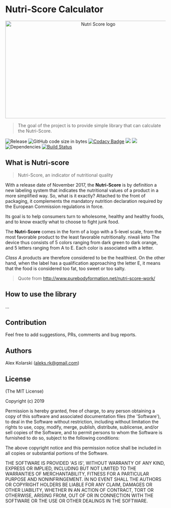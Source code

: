 # Nutri-Score Calculator
<p align="center">
  <img width="568" height="307" src="https://github.com/food-nutrients/nutri-score/raw/master/assets/images/nutri-score-logo.png" alt="Nutri Score logo">
</p>

> The goal of the project is to provide simple library that can calculate the Nutri-Score.

![Release](https://img.shields.io/github/release/food-nutrients/nutri-score.svg) ![GitHub code size in bytes](https://img.shields.io/github/languages/code-size/food-nutrients/nutri-score.svg) [![Codacy Badge](https://api.codacy.com/project/badge/Grade/1215d67606784c51be6e00b5c277c8ea)](https://www.codacy.com/app/kolarski/nutri-score?utm_source=github.com&amp;utm_medium=referral&amp;utm_content=food-nutrients/nutri-score&amp;utm_campaign=Badge_Grade) <a href="https://codeclimate.com/github/food-nutrients/nutri-score/maintainability"><img src="https://api.codeclimate.com/v1/badges/9aa2c2c7ac55eea0c049/maintainability" /></a> <a href="https://codeclimate.com/github/food-nutrients/nutri-score/test_coverage"><img src="https://api.codeclimate.com/v1/badges/9aa2c2c7ac55eea0c049/test_coverage" /></a> ![Dependencies](https://img.shields.io/david/food-nutrients/nutri-score.svg) [![Build Status](https://travis-ci.org/food-nutrients/nutri-score.svg?branch=master)](https://travis-ci.org/food-nutrients/nutri-score)

## What is Nutri-score
> Nutri-Score, an indicator of nutritional quality

With a release date of November 2017, the __Nutri-Score__ is by definition a new labeling system that indicates the nutritional values ​​of a product in a more simplified way. So, what is it exactly? Attached to the front of packaging, it complements the mandatory nutrition declaration required by the European Commission regulations in force.

Its goal is to help consumers turn to wholesome, healthy and healthy foods, and to know exactly what to choose to fight junk food.

The __Nutri-Score__ comes in the form of a logo with a 5-level scale, from the most favorable product to the least favorable nutritionally. niwali keto The device thus consists of 5 colors ranging from dark green to dark orange, and 5 letters ranging from A to E. Each color is associated with a letter.

_Class A_ products are therefore considered to be the healthiest. On the other hand, when the label has a qualification approaching the letter E, it means that the food is considered too fat, too sweet or too salty.

> Quote from <http://www.purebodyformation.net/nutri-score-work/>

## How to use the library

...

## Contribution

Feel free to add suggestions, PRs, comments and bug reports.

## Authors

Alex Kolarski (aleks.rk@gmail.com)

## License

(The MIT License)

Copyright (c) 2019

Permission is hereby granted, free of charge, to any person obtaining
a copy of this software and associated documentation files (the
'Software'), to deal in the Software without restriction, including
without limitation the rights to use, copy, modify, merge, publish,
distribute, sublicense, and/or sell copies of the Software, and to
permit persons to whom the Software is furnished to do so, subject to
the following conditions:

The above copyright notice and this permission notice shall be
included in all copies or substantial portions of the Software.

THE SOFTWARE IS PROVIDED 'AS IS', WITHOUT WARRANTY OF ANY KIND,
EXPRESS OR IMPLIED, INCLUDING BUT NOT LIMITED TO THE WARRANTIES OF
MERCHANTABILITY, FITNESS FOR A PARTICULAR PURPOSE AND NONINFRINGEMENT.
IN NO EVENT SHALL THE AUTHORS OR COPYRIGHT HOLDERS BE LIABLE FOR ANY
CLAIM, DAMAGES OR OTHER LIABILITY, WHETHER IN AN ACTION OF CONTRACT,
TORT OR OTHERWISE, ARISING FROM, OUT OF OR IN CONNECTION WITH THE
SOFTWARE OR THE USE OR OTHER DEALINGS IN THE SOFTWARE.
